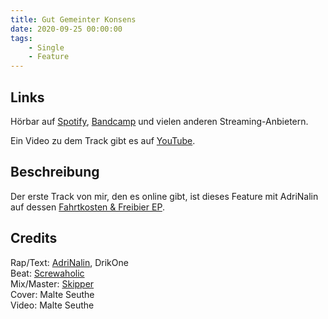 ```yaml
---
title: Gut Gemeinter Konsens
date: 2020-09-25 00:00:00
tags:
    - Single
    - Feature
---
```


## Links

Hörbar auf [Spotify](https://open.spotify.com/track/3Eolg96RuonQrRdONEPol7?si=3dbed37067f14ccf), [Bandcamp](https://adrinalinendlos.bandcamp.com/track/gut-gemeinter-konsens-feat-drick-one) und vielen anderen Streaming-Anbietern.

Ein Video zu dem Track gibt es auf [YouTube](https://www.youtube.com/watch?v=M_Ov6-U8FkA).

## Beschreibung

Der erste Track von mir, den es online gibt, ist dieses Feature mit AdriNalin auf dessen [Fahrtkosten & Freibier EP](https://open.spotify.com/album/2OeI73jFMhFJWdnVhXNWYI).

## Credits

Rap/Text: [AdriNalin](https://www.instagram.com/adrinalin_endlos/), DrikOne  
Beat: [Screwaholic](https://www.instagram.com/screwaholic/)  
Mix/Master: [Skipper](https://www.instagram.com/skipperoriginal/)  
Cover: Malte Seuthe  
Video: Malte Seuthe  
